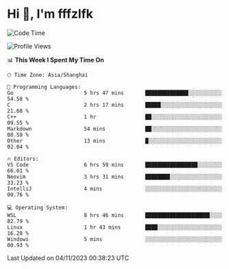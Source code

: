 # Hi 👋, I'm fffzlfk

<!--START_SECTION:waka-->
![Code Time](http://img.shields.io/badge/Code%20Time-541%20hrs%2043%20mins-blue)

![Profile Views](http://img.shields.io/badge/Profile%20Views-0-blue)

📊 **This Week I Spent My Time On** 

```text
🕑︎ Time Zone: Asia/Shanghai

💬 Programming Languages: 
Go                       5 hrs 47 mins       ██████████████░░░░░░░░░░░   54.58 % 
C                        2 hrs 17 mins       █████░░░░░░░░░░░░░░░░░░░░   21.68 % 
C++                      1 hr                ██░░░░░░░░░░░░░░░░░░░░░░░   09.55 % 
Markdown                 54 mins             ██░░░░░░░░░░░░░░░░░░░░░░░   08.59 % 
Other                    13 mins             █░░░░░░░░░░░░░░░░░░░░░░░░   02.04 % 

🔥 Editors: 
VS Code                  6 hrs 59 mins       █████████████████░░░░░░░░   66.01 % 
Neovim                   3 hrs 31 mins       ████████░░░░░░░░░░░░░░░░░   33.23 % 
IntelliJ                 4 mins              ░░░░░░░░░░░░░░░░░░░░░░░░░   00.76 % 

💻 Operating System: 
WSL                      8 hrs 46 mins       █████████████████████░░░░   82.79 % 
Linux                    1 hr 43 mins        ████░░░░░░░░░░░░░░░░░░░░░   16.28 % 
Windows                  5 mins              ░░░░░░░░░░░░░░░░░░░░░░░░░   00.93 % 
```


 Last Updated on 04/11/2023 00:38:23 UTC
<!--END_SECTION:waka-->
